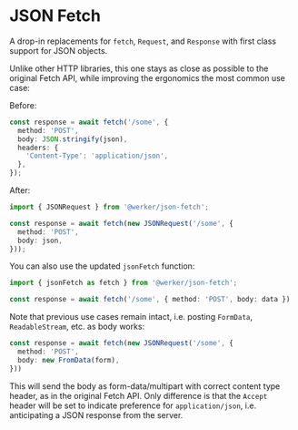 # JSON Fetch

A drop-in replacements for `fetch`, `Request`, and `Response` with first class support for JSON objects.

Unlike other HTTP libraries, this one stays as close as possible to the original Fetch API, 
while improving the ergonomics the most common use case:

Before:

```ts
const response = await fetch('/some', { 
  method: 'POST',
  body: JSON.stringify(json), 
  headers: {
    'Content-Type': 'application/json',
  },
});
```

After:

```ts
import { JSONRequest } from '@werker/json-fetch';

const response = await fetch(new JSONRequest('/some', { 
  method: 'POST', 
  body: json,
}));
```

You can also use the updated `jsonFetch` function:

```ts
import { jsonFetch as fetch } from '@werker/json-fetch';

const response = await fetch('/some', { method: 'POST', body: data })
```

Note that previous use cases remain intact, i.e. posting `FormData`, `ReadableStream`, etc. as body works:

```ts
const response = await fetch(new JSONRequest('/some', { 
  method: 'POST', 
  body: new FromData(form),
}))
```

This will send the body as form-data/multipart with correct content type header, as in the original Fetch API. 
Only difference is that the `Accept` header will be set to indicate preference for `application/json`, i.e. anticipating a JSON response from the server.
